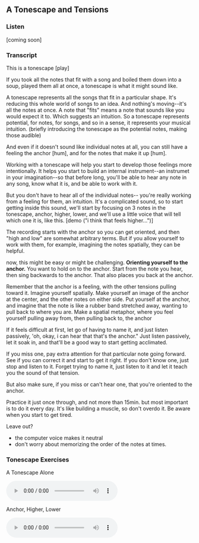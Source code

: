 ## A Tonescape and Tensions



### Listen



[coming soon]




### Transcript

This is a tonescape [play]

If you took all the notes that fit with a song and boiled them down into a soup, played them all at once, a tonescape is what it might sound like.

A tonescape represents all the songs that fit in a particular shape. It's reducing this whole world of songs to an idea. And nothing's moving--it's all the notes at once. A note that "fits" means a note that sounds like you would expect it to. Which suggests an intuition. So a tonescape represents potential, for notes, for songs, and so in a sense, it represents your musical intuition. (briefly introducing the tonescape as the potential notes, making those audible)

And even if it doesn't sound like individual notes at all, you can still have a feeling the anchor [hum], and for the notes that make it up [hum].

Working with a tonescape will help you start to develop those feelings more intentionally. It helps you start to build an internal instrument--an instrumet in your imagination--so that before long, you'll be able to hear any note in any song, know what it is, and be able to work with it.

But you don't have to hear all of the individual notes-- you're really working from a feeling for them, an intuition. It's a complicated sound, so to start getting inside this sound, we'll start by focusing on 3 notes in the tonescape, anchor, higher, lower, and we'll use a little voice that will tell which one it is, like this. [demo ("i think that feels higher...")] 



The recording starts with the anchor so you can get oriented, and then "high and low" are somewhat arbitrary terms. But if you allow yourself to work with them, for example, imagining the notes spatially, they can be helpful.

now, this might be easy or might be challenging. **Orienting yourself to the anchor.** You want to hold on to the anchor. Start from the note you hear, then sing backwards to the anchor. That also places you back at the anchor.

Remember that the anchor is a feeling, with the other tensions pulling toward it. Imagine yourself spatially. Make yourself an image of the anchor at the center, and the other notes on either side. Put yourself at the anchor, and imagine that the note is like a rubber band stretched away, wanting to pull back to where you are. Make a spatial metaphor, where you feel yourself pulling away from, then pulling back to, the anchor

If it feels difficult at first, let go of having to name it, and just listen passively, 'oh, okay, i can hear that that's the anchor." Just listen passively, let it soak in, and that'll be a good way to start getting acclimated.

 If you miss one, pay extra attention for that particular note going forward. See if you can correct it and start to get it right. If you don't know one, just stop and listen to it. Forget trying to name it, just listen to it and let it teach you the sound of that tension.

But also make sure, if you miss or can't hear one, that you're oriented to the anchor.

Practice it just once through, and not more than 15min. but most important is to do it every day. It's like building a muscle, so don't overdo it. Be aware when you start to get tired. 



Leave out?

- the computer voice makes it neutral
- don't worry about memorizing the order of the notes at times.







### Tonescape Exercises

A Tonescape Alone

<audio
    controls
    src="../media/tonescapes_0.mp3">
        <a href="../media/tonescapes_0.mp3"></a>
</audio>

Anchor, Higher, Lower

<audio
    controls
    src="../media/tonescapes_1.mp3">
        <a href="../media/tonescapes_1.mp3"></a>
</audio>
